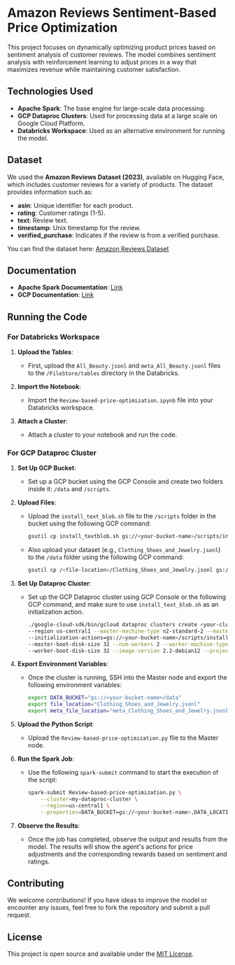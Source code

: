 # Amazon Reviews Sentiment-Based Price Optimization

This project focuses on dynamically optimizing product prices based on sentiment analysis of customer reviews. The model combines sentiment analysis with reinforcement learning to adjust prices in a way that maximizes revenue while maintaining customer satisfaction.

## Technologies Used

-   **Apache Spark**: The base engine for large-scale data processing.
-   **GCP Dataproc Clusters**: Used for processing data at a large scale on Google Cloud Platform.
-   **Databricks Workspace**: Used as an alternative environment for running the model.

## Dataset

We used the **Amazon Reviews Dataset (2023)**, available on Hugging Face, which includes customer reviews for a variety of products. The dataset provides information such as:

-   **asin**: Unique identifier for each product.
-   **rating**: Customer ratings (1-5).
-   **text**: Review text.
-   **timestamp**: Unix timestamp for the review.
-   **verified_purchase**: Indicates if the review is from a verified purchase.

You can find the dataset here: [Amazon Reviews Dataset](https://huggingface.co/datasets/McAuley-Lab/Amazon-Reviews-2023)

## Documentation

-   **Apache Spark Documentation**: [Link](https://spark.apache.org/docs/latest/)
-   **GCP Documentation**: [Link](https://cloud.google.com/docs)

## Running the Code

### For Databricks Workspace

1. **Upload the Tables**:

    - First, upload the `All_Beauty.jsonl` and `meta_All_Beauty.jsonl` files to the `/FileStore/tables` directory in the Databricks.

2. **Import the Notebook**:

    - Import the `Review-based-price-optimization.ipynb` file into your Databricks workspace.

3. **Attach a Cluster**:
    - Attach a cluster to your notebook and run the code.

### For GCP Dataproc Cluster

1. **Set Up GCP Bucket**:

    - Set up a GCP bucket using the GCP Console and create two folders inside it: `/data` and `/scripts`.

2. **Upload Files**:

    - Upload the `install_text_blob.sh` file to the `/scripts` folder in the bucket using the following GCP command:

        ```bash
        gsutil cp install_textblob.sh gs://<your-bucket-name>/scripts/install_textblob.sh
        ```

    - Also upload your dataset (e.g., `Clothing_Shoes_and_Jewelry.jsonl`) to the `/data` folder using the following GCP command:

        ```bash
        gsutil cp /<file-location>/Clothing_Shoes_and_Jewelry.jsonl gs://<your-bucket-name>/data/
        ```

3. **Set Up Dataproc Cluster**:

    - Set up the GCP Dataproc cluster using GCP Console or the following GCP command, and make sure to use `install_text_blob.sh` as an initialization action.

        ```bash
        ./google-cloud-sdk/bin/gcloud dataproc clusters create <your-cluster-name> --enable-component-gateway --bucket <your-bucket-name> \
        --region us-central1 --master-machine-type n2-standard-2 --master-boot-disk-type pd-balanced \
        --initialization-actions=gs://<your-bucket-name>/scripts/install_textblob.sh \
        --master-boot-disk-size 32 --num-workers 2 --worker-machine-type n2-standard-2 --worker-boot-disk-type pd-balanced \
        --worker-boot-disk-size 32 --image-version 2.2-debian12 --project <your-project-name>
        ```

4. **Export Environment Variables**:

    - Once the cluster is running, SSH into the Master node and export the following environment variables:

        ```bash
        export DATA_BUCKET="gs://<your-bucket-name>/data"
        export file_location="Clothing_Shoes_and_Jewelry.jsonl"
        export meta_file_location="meta_Clothing_Shoes_and_Jewelry.jsonl"
        ```

5. **Upload the Python Script**:

    - Upload the `Review-based-price-optimization.py` file to the Master node.

6. **Run the Spark Job**:

    - Use the following `spark-submit` command to start the execution of the script:

        ```bash
        spark-submit Review-based-price-optimization.py \
            --cluster=my-dataproc-cluster \
            --region=us-central1 \
            --properties=DATA_BUCKET=gs://<your-bucket-name>,DATA_LOCATION=us-central1
        ```

7. **Observe the Results**:
    - Once the job has completed, observe the output and results from the model. The results will show the agent's actions for price adjustments and the corresponding rewards based on sentiment and ratings.

## Contributing

We welcome contributions! If you have ideas to improve the model or encounter any issues, feel free to fork the repository and submit a pull request.

## License

This project is open source and available under the [MIT License](LICENSE).
